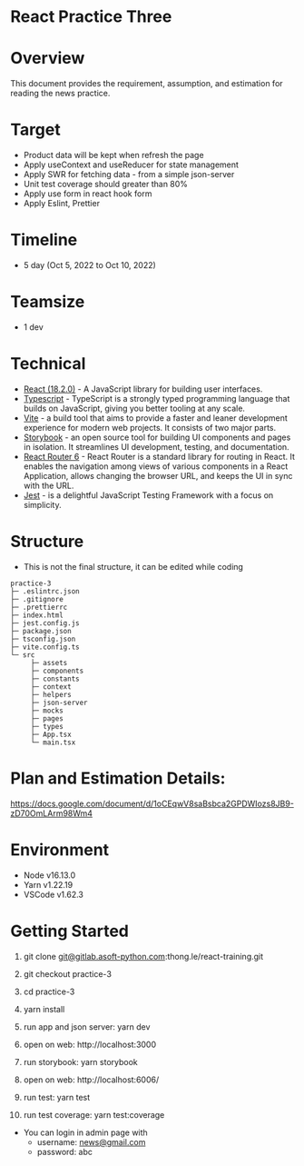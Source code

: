 # React Practice Three

# Overview

This document provides the requirement, assumption, and estimation for reading the news practice.

# Target

- Product data will be kept when refresh the page 
- Apply useContext and useReducer for state management 
- Apply SWR for fetching data - from a simple json-server 
- Unit test coverage should greater than 80%
- Apply use form in react hook form
- Apply Eslint, Prettier


# Timeline

- 5 day (Oct 5, 2022 to Oct 10, 2022)

# Teamsize

- 1 dev

# Technical

- [React (18.2.0)](https://reactjs.org/) - A JavaScript library for building user interfaces. 
- [Typescript](https://www.typescriptlang.org/) - TypeScript is a strongly typed programming language that builds on JavaScript, giving you better tooling at any scale. 
- [Vite](https://vitejs.dev/guide/) - a build tool that aims to provide a faster and leaner development experience for modern web projects. It consists of two major parts. 
- [Storybook](https://storybook.js.org/) - an open source tool for building UI components and pages in isolation. It streamlines UI development, testing, and documentation. 
- [React Router 6](https://reactrouter.com/en/v6.3.0/getting-started/overview) - React Router is a standard library for routing in React. It enables the navigation among views of various components in a React Application, allows changing the browser URL, and keeps the UI in sync with the URL. 
- [Jest](https://jestjs.io/) - is a delightful JavaScript Testing Framework with a focus on simplicity.

# Structure
- This is not the final structure, it can be edited while coding

```
practice-3
├─ .eslintrc.json
├─ .gitignore
├─ .prettierrc
├─ index.html
├─ jest.config.js
├─ package.json
├─ tsconfig.json
├─ vite.config.ts
└─ src
     ├─ assets
     ├─ components
     ├─ constants
     ├─ context
     ├─ helpers
     ├─ json-server
     ├─ mocks
     ├─ pages
     ├─ types
     ├─ App.tsx
     └─ main.tsx
```

# Plan and Estimation Details:

https://docs.google.com/document/d/1oCEqwV8saBsbca2GPDWIozs8JB9-zD70OmLArm98Wm4

# Environment

- Node v16.13.0
- Yarn v1.22.19
- VSCode v1.62.3

# Getting Started

1. git clone git@gitlab.asoft-python.com:thong.le/react-training.git

2. git checkout practice-3

3. cd practice-3

4. yarn install

5. run app and json server: yarn dev

6. open on web: http://localhost:3000

7. run storybook: yarn storybook

8. open on web: http://localhost:6006/

9. run test: yarn test

10. run test coverage: yarn test:coverage

- You can login in admin page with
  - username: news@gmail.com
  - password: abc
